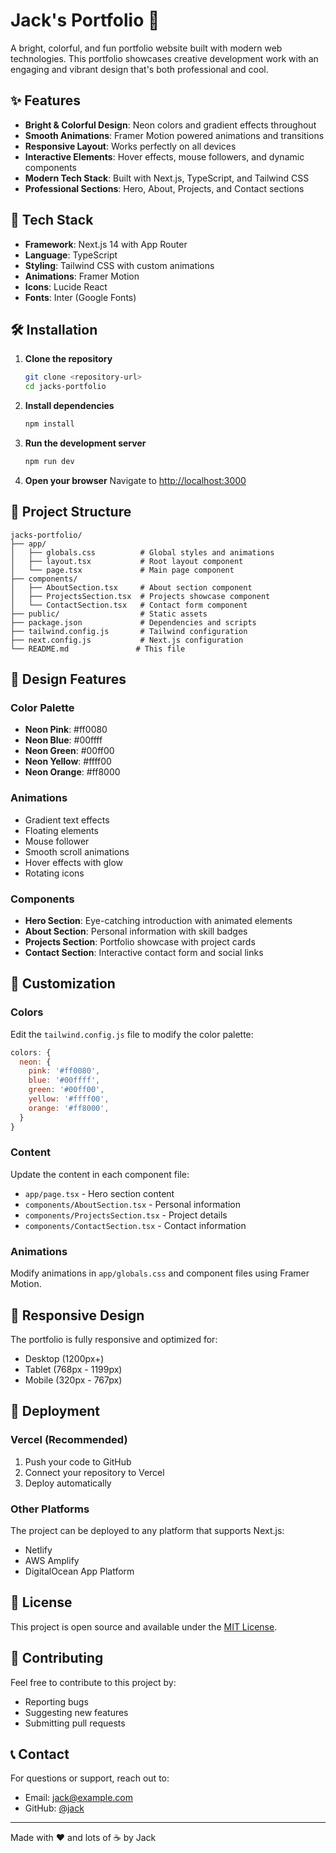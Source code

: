 # Jack's Portfolio 🎨

A bright, colorful, and fun portfolio website built with modern web technologies. This portfolio showcases creative development work with an engaging and vibrant design that's both professional and cool.

## ✨ Features

- **Bright & Colorful Design**: Neon colors and gradient effects throughout
- **Smooth Animations**: Framer Motion powered animations and transitions
- **Responsive Layout**: Works perfectly on all devices
- **Interactive Elements**: Hover effects, mouse followers, and dynamic components
- **Modern Tech Stack**: Built with Next.js, TypeScript, and Tailwind CSS
- **Professional Sections**: Hero, About, Projects, and Contact sections

## 🚀 Tech Stack

- **Framework**: Next.js 14 with App Router
- **Language**: TypeScript
- **Styling**: Tailwind CSS with custom animations
- **Animations**: Framer Motion
- **Icons**: Lucide React
- **Fonts**: Inter (Google Fonts)

## 🛠️ Installation

1. **Clone the repository**
   ```bash
   git clone <repository-url>
   cd jacks-portfolio
   ```

2. **Install dependencies**
   ```bash
   npm install
   ```

3. **Run the development server**
   ```bash
   npm run dev
   ```

4. **Open your browser**
   Navigate to [http://localhost:3000](http://localhost:3000)

## 📁 Project Structure

```
jacks-portfolio/
├── app/
│   ├── globals.css          # Global styles and animations
│   ├── layout.tsx           # Root layout component
│   └── page.tsx             # Main page component
├── components/
│   ├── AboutSection.tsx     # About section component
│   ├── ProjectsSection.tsx  # Projects showcase component
│   └── ContactSection.tsx   # Contact form component
├── public/                  # Static assets
├── package.json             # Dependencies and scripts
├── tailwind.config.js       # Tailwind configuration
├── next.config.js           # Next.js configuration
└── README.md               # This file
```

## 🎨 Design Features

### Color Palette
- **Neon Pink**: #ff0080
- **Neon Blue**: #00ffff
- **Neon Green**: #00ff00
- **Neon Yellow**: #ffff00
- **Neon Orange**: #ff8000

### Animations
- Gradient text effects
- Floating elements
- Mouse follower
- Smooth scroll animations
- Hover effects with glow
- Rotating icons

### Components
- **Hero Section**: Eye-catching introduction with animated elements
- **About Section**: Personal information with skill badges
- **Projects Section**: Portfolio showcase with project cards
- **Contact Section**: Interactive contact form and social links

## 🔧 Customization

### Colors
Edit the `tailwind.config.js` file to modify the color palette:

```javascript
colors: {
  neon: {
    pink: '#ff0080',
    blue: '#00ffff',
    green: '#00ff00',
    yellow: '#ffff00',
    orange: '#ff8000',
  }
}
```

### Content
Update the content in each component file:
- `app/page.tsx` - Hero section content
- `components/AboutSection.tsx` - Personal information
- `components/ProjectsSection.tsx` - Project details
- `components/ContactSection.tsx` - Contact information

### Animations
Modify animations in `app/globals.css` and component files using Framer Motion.

## 📱 Responsive Design

The portfolio is fully responsive and optimized for:
- Desktop (1200px+)
- Tablet (768px - 1199px)
- Mobile (320px - 767px)

## 🚀 Deployment

### Vercel (Recommended)
1. Push your code to GitHub
2. Connect your repository to Vercel
3. Deploy automatically

### Other Platforms
The project can be deployed to any platform that supports Next.js:
- Netlify
- AWS Amplify
- DigitalOcean App Platform

## 📄 License

This project is open source and available under the [MIT License](LICENSE).

## 🤝 Contributing

Feel free to contribute to this project by:
- Reporting bugs
- Suggesting new features
- Submitting pull requests

## 📞 Contact

For questions or support, reach out to:
- Email: jack@example.com
- GitHub: [@jack](https://github.com/jack)

---

Made with ❤️ and lots of ☕ by Jack 